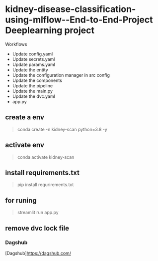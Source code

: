 # kidney-disease-classification-using-mlflow--End-to-End-Project Deeplearning project 





Workflows 

- Update config.yaml
- Update secrets.yaml 
- Update params.yaml
- Update the entity
- Update the configuration manager in src config
- Update the components
- Update the pipeline
- Update the main.py
- Update the dvc.yaml
- app.py

## create a env 

> conda create -n kidney-scan python=3.8 -y

## activate env 

> conda activate kidney-scan

## install requirements.txt


> pip install requrirements.txt


## for runing 

> streamlit run app.py



## remove dvc lock file 



### Dagshub

[Dagshub]https://dagshub.com/

